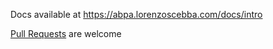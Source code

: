 Docs available at https://abpa.lorenzoscebba.com/docs/intro

[Pull Requests](https://github.com/firstcontributions/first-contributions) are welcome
